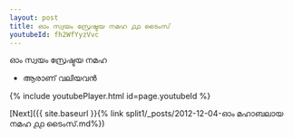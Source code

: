 ```yaml
---
layout: post
title: ഓം സ്വയം സ്രേഷ്ടയ നമഹ ൧൧ ടൈംസ്
youtubeId: fh2WfYyzVvc
---
```

 
 
 ഓം സ്വയം സ്രേഷ്ടയ നമഹ 
 
 -  ആരാണ് വലിയവൻ 
 
  
 
  
 
 
 
 
 
 


{% include youtubePlayer.html id=page.youtubeId %}
 
[Next]({{ site.baseurl }}{% link  split1/_posts/2012-12-04-ഓം മഹാബലായ നമഹ ൧൧ ടൈംസ്.md%})
 
